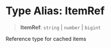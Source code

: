 # Type Alias: ItemRef

> **ItemRef**: `string` \| `number` \| `bigint`

Reference type for cached items

